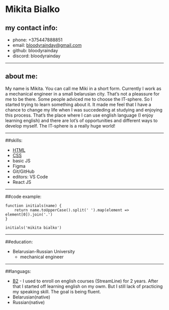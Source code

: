 # Mikita Bialko

## my contact info:

- phone: +375447888851
- email: bloodyrainday@gmail.com
- github: bloodyrainday
- discord: bloodyrainday

---

## about me:

My name is Mikita. You can call me Miki in a short form. Currently I work as a mechanical engineer in a small belarusian city. That’s not a pleassure for me to be there. Some people adviced me to choose the IT-sphere. So I started trying to learn something about it. It made me feel that I have a chance to change my life when I was succededing at studying and enjoying this process. That’s the place where I can use english language (I enjoy learning english) and there are lot’s of opportunities and different ways to develop myself. The IT-sphere is a really huge world!

---

##skills:

- [HTML](https://www.freecodecamp.org/certification/fcc24f73c7b-33a5-4840-89ba-cdf54954a063/responsive-web-design)
- [CSS](https://www.freecodecamp.org/certification/fcc24f73c7b-33a5-4840-89ba-cdf54954a063/responsive-web-design)
- basic JS
- Figma
- Git/GitHub
- editors: VS Code
- React JS

---

##code example:

```
function initials(name) {
    return name.toUpperCase().split(' ').map(element => element[0]).join('.')
}

initials('mikita bialko')

```

---

##education:

- Belarusian-Russian University
  - mechanical engineer

---

##languags:

- [B2](https://www.efset.org/cert/wUnBhV) - I used to enroll on english courses (StreamLine) for 2 years. After that I started off learning english on my owm. But I still lack of practicing my speaking skill. The goal is being fluent.
- Belarusian(native)
- Russian(native)
